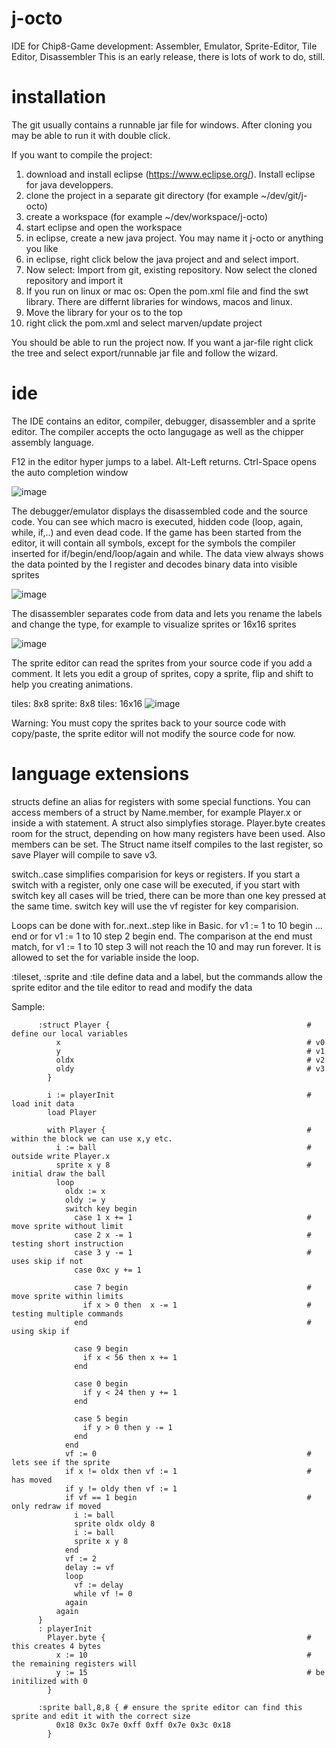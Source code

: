 # j-octo
IDE for Chip8-Game development: Assembler, Emulator, Sprite-Editor, Tile Editor, Disassembler
This is an early release, there is lots of work to do, still.

# installation

The git usually contains a runnable jar file for windows. After cloning you may be able to run it with double click.

If you want to compile the project:
1. download and install eclipse (https://www.eclipse.org/). Install eclipse for java developpers.
2. clone the project in a separate git directory (for example ~/dev/git/j-octo)
3. create a workspace (for example ~/dev/workspace/j-octo)
4. start eclipse and open the workspace
5. in eclipse, create a new java project. You may name it j-octo or anything you like
6. in eclipse, right click below the java project and and select import.
7. Now select: Import from git, existing repository. Now select the cloned repository and import it
8. If you run on linux or mac os: Open the pom.xml file and find the swt library. There are differnt libraries for windows, macos and linux.
9. Move the library for your os to the top
10. right click the pom.xml and select marven/update project

You should be able to run the project now.
If you want a jar-file right click the tree and select export/runnable jar file and follow the wizard.



# ide
The IDE contains an editor, compiler, debugger, disassembler and a sprite editor.
The compiler accepts the octo langugage as well as the chipper assembly language.

F12 in the editor hyper jumps to a label. Alt-Left returns.
Ctrl-Space opens the auto completion window

![image](https://github.com/tquester/J-Octo-Chip8-IDE/assets/5380723/dfee6310-c7fa-4c2b-a352-bc639d7e638e)


The debugger/emulator displays the disassembled code and the source code. You can see which macro is executed, hidden code (loop, again, while, if,..) and even dead code.
If the game has been started from the editor, it will contain all symbols, except for the symbols the compiler inserted for if/begin/end/loop/again and while. The data view always shows the data pointed by the I register and decodes binary data into visible sprites

![image](https://github.com/tquester/J-Octo-Chip8-IDE/assets/5380723/c9fdc705-ab8d-4585-828a-5d49003f4293)


The disassembler separates code from data and lets you rename the labels and change the type, for example to visualize sprites or 16x16 sprites

![image](https://github.com/tquester/j-octo/assets/5380723/29898af4-14ac-4f71-9a75-c1b20c995a6d)

The sprite editor can read the sprites from your source code if you add a comment. It lets you edit a group of sprites, copy a sprite, flip and shift to help you creating animations.

 tiles: 8x8
 sprite: 8x8
 tiles: 16x16
![image](https://github.com/tquester/j-octo/assets/5380723/45f8888b-a0c5-43df-8de8-0e5a67519fde)

Warning: You must copy the sprites back to your source code with copy/paste, the sprite editor will not modify the source code for now.

# language extensions

structs define an alias for registers with some special functions. You can access members of a struct by Name.member, for example Player.x or inside a with statement. A struct also simplyfies storage. Player.byte creates room for the struct, depending on how many registers have been used. Also members can be set. The Struct name itself compiles to the last register, so save Player will compile to save v3.

switch..case simplifies comparision for keys or registers.  If you start a switch with a register, only one case will be executed, if you start with switch key all cases will be tried, there can be more than one key pressed at the same time. switch key will use the vf register for key comparision.

Loops can be done with for..next..step like in Basic. for v1 := 1 to 10 begin ... end or for v1 := 1 to 10 step 2 begin end. The comparison at the end must match, for v1 := 1 to 10 step 3 will not reach the 10 and may run forever. It is allowed to set the for variable inside the loop.

:tileset, :sprite and :tile define data and a label, but the commands allow the sprite editor and the tile editor to read and modify the data

Sample:



          :struct Player {                                            # define our local variables
              x                                                       # v0
              y                                                       # v1
              oldx                                                    # v2
              oldy                                                    # v3
            }

            i := playerInit                                           # load init data
            load Player

            with Player {                                             # within the block we can use x,y etc.
              i := ball                                               # outside write Player.x
              sprite x y 8                                            # initial draw the ball
              loop
                oldx := x
                oldy := y
                switch key begin
                  case 1 x += 1                                       # move sprite without limit
                  case 2 x -= 1                                       # testing short instruction
                  case 3 y -= 1                                       # uses skip if not
                  case 0xc y += 1

                  case 7 begin                                        # move sprite within limits
                    if x > 0 then  x -= 1                             # testing multiple commands
                  end                                                 # using skip if

                  case 9 begin
                    if x < 56 then x += 1
                  end

                  case 0 begin
                    if y < 24 then y += 1
                  end

                  case 5 begin
                    if y > 0 then y -= 1
                  end
                end
                vf := 0                                               # lets see if the sprite
                if x != oldx then vf := 1                             # has moved
                if y != oldy then vf := 1
                if vf == 1 begin                                      # only redraw if moved
                  i := ball
                  sprite oldx oldy 8
                  i := ball
                  sprite x y 8
                end
                vf := 2
                delay := vf
                loop
                  vf := delay
                  while vf != 0
                again
              again
          }
          : playerInit
            Player.byte {                                             # this creates 4 bytes
              x := 10                                                 # the remaining registers will
              y := 15                                                 # be initilized with 0
            }
            
          :sprite ball,8,8 { # ensure the sprite editor can find this sprite and edit it with the correct size
              0x18 0x3c 0x7e 0xff 0xff 0x7e 0x3c 0x18
            }


